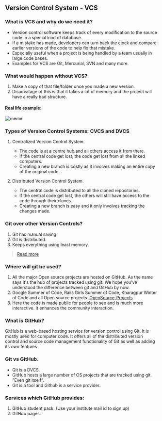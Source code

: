 ## Version Control System - VCS

### What is VCS and why do we need it?

* Version control software keeps track of every modification to the source code in a special kind of database.
* If a mistake has made, developers can turn back the clock and compare earlier versions of the code to help fix that mistake.
* Especially useful when a project is being handled by a team usually in large code bases.
* Examples for VCS are Git, Mercurial, SVN and many more.


### What would happen without VCS?

1. Make a copy of that file/folder once you made a new version.
2. Disadvatage of this is that it takes a lot of memory and the project will have a really bad structure.

#### Real life example:

![meme](https://i.imgur.com/m3g6Plx.png)


### Types of Version Control Systems: CVCS and DVCS

1. Centralized Version Control System
	* The code is at a centre hub and all others access it from there.
	* If the central code get lost, the code get lost from all the linked computers.
	* Creating a new branch is costly as it involves making an entire copy of the original code.

2. Distributed Version Control System.
	* The central code is distributed  to all the cloned repositories.
	* If the central code get lost, the others will still have access to the code through their clones.
	* Creating a new branch is easy and it only involves tracking the changes made.

### Git over other Version Controls?

1. Git has manual saving.
2. Git is distributed.
3. Keeps everything using least memory.

> [Read more](https://mentormate.com/blog/differences-git-svn/)

### Where will git be used?

1. All the major Open source projects are hosted on GitHub. As the name says it's the hub of projects tracked using git. We hope you've understood the difference between git and GitHub by now.
2. Google Summer of Code, Rails Girls Summer of Code, Kharagpur Winter of Code and all Open source projects.
[OpenSource-Projects](https://github.com/tapasweni-pathak/SOC-Programs)
3. Here the code is made public for people to see and is much more interactive. It enhances the community interaction.


### What is GitHub?
GitHub is a web-based hosting service for version control using Git. It is mostly used for computer code. It offers all of the distributed version control and source code management functionality of Git as well as adding its own features

### Git vs GitHub.

* Git is a DVCS.
* GitHub hosts a large number of OS projects that are tracked using git. "Even git itself".
* Git is a tool and Github is a service provider. 

### Services which GitHub provides:

1. GitHub student pack. (Use your institute mail id to sign up)
2. GitHub pages. 
